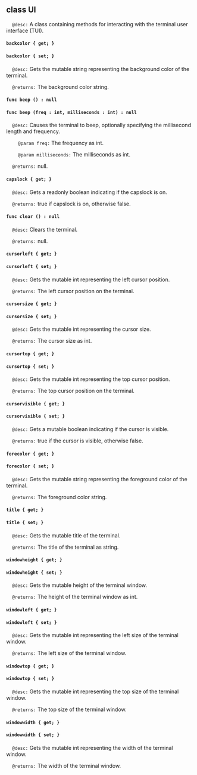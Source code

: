 ## class UI

&nbsp;&nbsp;&nbsp;&nbsp;```@desc:``` A class containing methods for interacting with the terminal user interface (TUI).

#### ```backcolor { get; }```

#### ```backcolor { set; }```

&nbsp;&nbsp;&nbsp;&nbsp;```@desc:``` Gets the mutable string representing the background color of the terminal.

&nbsp;&nbsp;&nbsp;&nbsp;```@returns:``` The background color string.

#### ```func beep () : null```

#### ```func beep (freq : int, milliseconds : int) : null```

&nbsp;&nbsp;&nbsp;&nbsp;```@desc:``` Causes the terminal to beep, optionally specifying the millisecond length and frequency.

&nbsp;&nbsp;&nbsp;&nbsp;&nbsp;&nbsp;&nbsp;&nbsp;```@param freq:``` The frequency as int.

&nbsp;&nbsp;&nbsp;&nbsp;&nbsp;&nbsp;&nbsp;&nbsp;```@param milliseconds:``` The milliseconds as int.

&nbsp;&nbsp;&nbsp;&nbsp;```@returns:``` null.

#### ```capslock { get; }```

&nbsp;&nbsp;&nbsp;&nbsp;```@desc:``` Gets a readonly boolean indicating if the capslock is on.

&nbsp;&nbsp;&nbsp;&nbsp;```@returns:``` true if capslock is on, otherwise false.

#### ```func clear () : null```

&nbsp;&nbsp;&nbsp;&nbsp;```@desc:``` Clears the terminal.

&nbsp;&nbsp;&nbsp;&nbsp;```@returns:``` null.

#### ```cursorleft { get; }```

#### ```cursorleft { set; }```

&nbsp;&nbsp;&nbsp;&nbsp;```@desc:``` Gets the mutable int representing the left cursor position.

&nbsp;&nbsp;&nbsp;&nbsp;```@returns:``` The left cursor position on the terminal.

#### ```cursorsize { get; }```

#### ```cursorsize { set; }```

&nbsp;&nbsp;&nbsp;&nbsp;```@desc:``` Gets the mutable int representing the cursor size.

&nbsp;&nbsp;&nbsp;&nbsp;```@returns:``` The cursor size as int.

#### ```cursortop { get; }```

#### ```cursortop { set; }```

&nbsp;&nbsp;&nbsp;&nbsp;```@desc:``` Gets the mutable int representing the top cursor position.

&nbsp;&nbsp;&nbsp;&nbsp;```@returns:``` The top cursor position on the terminal.

#### ```cursorvisible { get; }```

#### ```cursorvisible { set; }```

&nbsp;&nbsp;&nbsp;&nbsp;```@desc:``` Gets a mutable boolean indicating if the cursor is visible.

&nbsp;&nbsp;&nbsp;&nbsp;```@returns:``` true if the cursor is visible, otherwise false.

#### ```forecolor { get; }```

#### ```forecolor { set; }```

&nbsp;&nbsp;&nbsp;&nbsp;```@desc:``` Gets the mutable string representing the foreground color of the terminal.

&nbsp;&nbsp;&nbsp;&nbsp;```@returns:``` The foreground color string.

#### ```title { get; }```

#### ```title { set; }```

&nbsp;&nbsp;&nbsp;&nbsp;```@desc:``` Gets the mutable title of the terminal.

&nbsp;&nbsp;&nbsp;&nbsp;```@returns:``` The title of the terminal as string.

#### ```windowheight { get; }```

#### ```windowheight { set; }```

&nbsp;&nbsp;&nbsp;&nbsp;```@desc:``` Gets the mutable height of the terminal window.

&nbsp;&nbsp;&nbsp;&nbsp;```@returns:``` The height of the terminal window as int.

#### ```windowleft { get; }```

#### ```windowleft { set; }```

&nbsp;&nbsp;&nbsp;&nbsp;```@desc:``` Gets the mutable int representing the left size of the terminal window.

&nbsp;&nbsp;&nbsp;&nbsp;```@returns:``` The left size of the terminal window.

#### ```windowtop { get; }```

#### ```windowtop { set; }```

&nbsp;&nbsp;&nbsp;&nbsp;```@desc:``` Gets the mutable int representing the top size of the terminal window.

&nbsp;&nbsp;&nbsp;&nbsp;```@returns:``` The top size of the terminal window.

#### ```windowwidth { get; }```

#### ```windowwidth { set; }```

&nbsp;&nbsp;&nbsp;&nbsp;```@desc:``` Gets the mutable int representing the width of the terminal window.

&nbsp;&nbsp;&nbsp;&nbsp;```@returns:``` The width of the terminal window.

